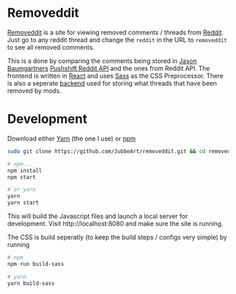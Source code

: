 # Removeddit
[Removeddit](https://removeddit.com) is a site for viewing removed comments / threads from [Reddit](https://www.reddit.com).
Just go to any reddit thread and change the `reddit` in the URL to `removeddit` to see all removed comments.

This is a done by comparing the comments being stored in [Jason Baumgartners](https://pushshift.io/) [Pushshift Reddit API](https://github.com/pushshift/api) and the ones from Reddit API. The frontend is written in [React](https://reactjs.org/) and uses [Sass](https://sass-lang.com/) as the CSS Preprocessor. There is also a seperate [backend](https://github.com/JubbeArt/removeddit-api) used for storing what threads that have been removed by mods.

# Development
Download either [Yarn](https://yarnpkg.com/en/docs/install) (the one I use) or [npm](https://www.npmjs.com/get-npm) 

```bash
sudo git clone https://github.com/JubbeArt/removeddit.git && cd removeddit

# npm...
npm install
npm start

# or yarn
yarn
yarn start
```

This will build the Javascript files and launch a local server for development. Visit http://localhost:8080 and make sure the site is running.

The CSS is build seperatly (to keep the build steps / configs very simple) by running
```bash
# npm
npm run build-sass

# yarn
yarn build-sass
```

